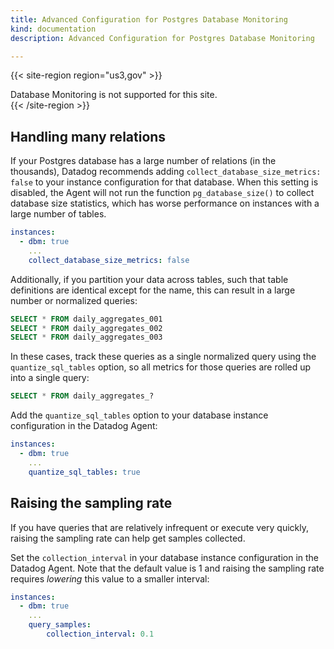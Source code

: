 ```yaml
---
title: Advanced Configuration for Postgres Database Monitoring
kind: documentation
description: Advanced Configuration for Postgres Database Monitoring

---
```

{{< site-region region="us3,gov" >}}
<div class="alert alert-warning">Database Monitoring is not supported for this site.</div>
{{< /site-region >}}

## Handling many relations

If your Postgres database has a large number of relations (in the thousands), Datadog recommends adding `collect_database_size_metrics: false` to your instance configuration for that database. When this setting is disabled, the Agent will not run the function `pg_database_size()` to collect database size statistics, which has worse performance on instances with a large number of tables.

```yaml
instances:
  - dbm: true
    ...
    collect_database_size_metrics: false
```

Additionally, if you partition your data across tables, such that table definitions are identical except for the name, this can result in a large number or normalized queries:

```sql
SELECT * FROM daily_aggregates_001
SELECT * FROM daily_aggregates_002
SELECT * FROM daily_aggregates_003
```

In these cases, track these queries as a single normalized query using the `quantize_sql_tables` option, so all metrics for those queries are rolled up into a single query:

```sql
SELECT * FROM daily_aggregates_?
```

Add the `quantize_sql_tables` option to your database instance configuration in the Datadog Agent:

```yaml
instances:
  - dbm: true
    ...
    quantize_sql_tables: true
```

## Raising the sampling rate

If you have queries that are relatively infrequent or execute very quickly, raising the sampling rate can help get
samples collected. 

Set the `collection_interval` in your database instance configuration in the Datadog Agent. Note that the default value is 1
and raising the sampling rate requires _lowering_ this value to a smaller interval:

```yaml
instances:
  - dbm: true
    ...
    query_samples:        
        collection_interval: 0.1
```